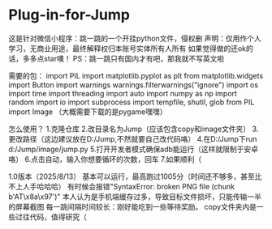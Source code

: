 # Plug-in-for-Jump
这是针对微信小程序：跳一跳的一个开挂python文件，侵权删
声明：仅用作个人学习，无商业用途，最终解释权归本账号实体所有人所有
如果觉得做的还ok的话，多多点star噢！
PS：跳一跳只有国内才有吧，那我就不写英文啦

需要的包：
import PIL
import matplotlib.pyplot as plt
from matplotlib.widgets import Button
import warnings
warnings.filterwarnings("ignore")
import os
import time
import threading
import auto
import numpy as np
import random
import io
import subprocess
import tempfile, shutil, glob
from PIL import Image
（大概需要下载的是pygame嘿嘿）

怎么使用？
1.克隆仓库
2.改目录名为Jump（应该包含copy和image文件夹）
3.更改路径（这边建议放在D:/Jump,不然就要自己改代码咯）
4.在D:/Jump下run d:/Jump/image/jump.py
5.打开开发者模式确保adb能运行（这样就限制于安卓咯）
6.点击自动，输入你想要循环的次数，回车
7.如果顺利（


1.0版本（2025/8/13）
基本可以运行，最高跑过1005分（时间还不够多，甚至比不上人手哈哈哈）
有时候会报错"SyntaxError: broken PNG file (chunk b'AT\x8a\x97')"
本人认为是手机端缓存过多，导致目标文件损坏，只能传输一半的屏幕截图
每一跳间隔时间较长：刚好能吃到一些等待奖励。
copy文件夹内是一些过往代码，值得研究（
